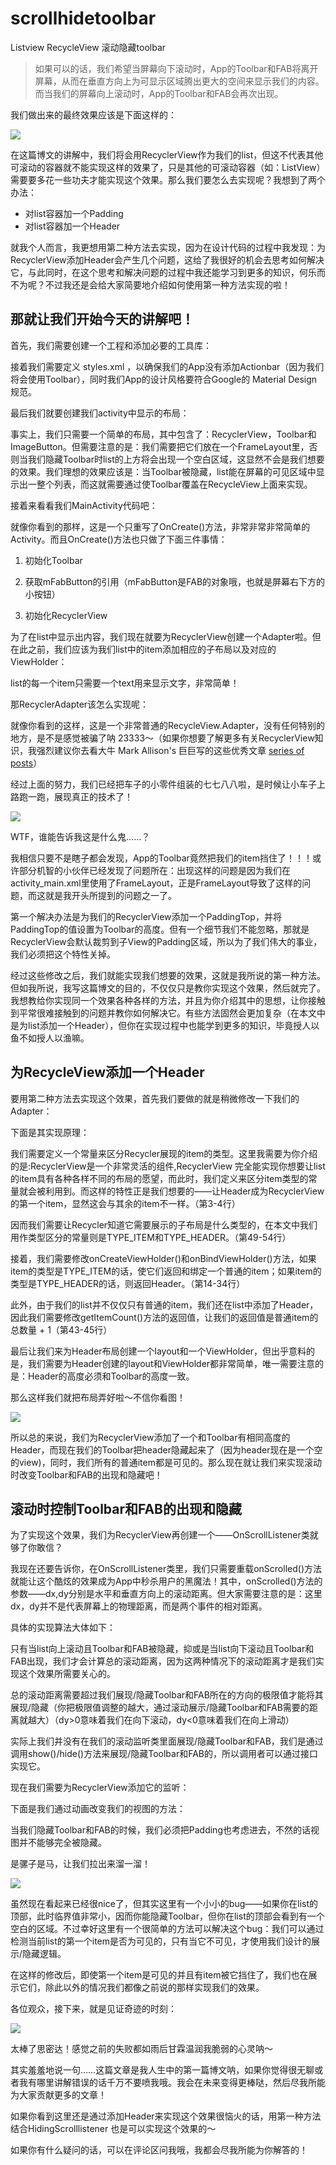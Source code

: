 # scrollhidetoolbar
Listview RecycleView 滚动隐藏toolbar


> 如果可以的话，我们希望当屏幕向下滚动时，App的Toolbar和FAB将离开屏幕，从而在垂直方向上为可显示区域腾出更大的空间来显示我们的内容。而当我们的屏幕向上滚动时，App的Toolbar和FAB会再次出现。

我们做出来的最终效果应该是下面这样的：

![](http://img.my.csdn.net/uploads/201503/27/1427447324_1070.gif)

在这篇博文的讲解中，我们将会用RecyclerView作为我们的list，但这不代表其他可滚动的容器就不能实现这样的效果了，只是其他的可滚动容器（如：ListView）需要要多花一些功夫才能实现这个效果。那么我们要怎么去实现呢？我想到了两个办法：

- 对list容器加一个Padding
- 对list容器加一个Header

就我个人而言，我更想用第二种方法去实现，因为在设计代码的过程中我发现：为RecyclerView添加Header会产生几个问题，这给了我很好的机会去思考如何解决它，与此同时，在这个思考和解决问题的过程中我还能学习到更多的知识，何乐而不为呢？不过我还是会给大家简要地介绍如何使用第一种方法实现的啦！

## 那就让我们开始今天的讲解吧！ 

首先，我们需要创建一个工程和添加必要的工具库：

接着我们需要定义 styles.xml ，以确保我们的App没有添加Actionbar（因为我们将会使用Toolbar），同时我们App的设计风格要符合Google的 Material Design 规范。

最后我们就要创建我们activity中显示的布局：

事实上，我们只需要一个简单的布局，其中包含了：RecyclerView，Toolbar和ImageButton。但需要注意的是：我们需要把它们放在一个FrameLayout里，否则当我们隐藏Toolbar时list的上方将会出现一个空白区域，这显然不会是我们想要的效果。我们理想的效果应该是：当Toolbar被隐藏，list能在屏幕的可见区域中显示出一整个列表，而这就需要通过使Toolbar覆盖在RecycleView上面来实现。

接着来看看我们MainActivity代码吧：

就像你看到的那样，这是一个只重写了OnCreate()方法，非常非常非常简单的Activity。而且OnCreate()方法也只做了下面三件事情：

1. 初始化Toolbar

1. 获取mFabButton的引用（mFabButton是FAB的对象哦，也就是屏幕右下方的小按钮）

1. 初始化RecyclerView

为了在list中显示出内容，我们现在就要为RecyclerView创建一个Adapter啦。但在此之前，我们应该为我们list中的item添加相应的子布局以及对应的ViewHolder：

list的每一个item只需要一个text用来显示文字，非常简单！

那RecyclerAdapter该怎么实现呢：

就像你看到的这样，这是一个非常普通的RecycleView.Adapter，没有任何特别的地方，是不是感觉被骗了呐  23333～（如果你想要了解更多有关RecyclerView知识，我强烈建议你去看大牛 Mark Allison's 巨巨写的这些优秀文章 [series of posts](https://blog.stylingandroid.com/material-part-4/)）

经过上面的努力，我们已经把车子的小零件组装的七七八八啦，是时候让小车子上路跑一跑，展现真正的技术了！

![](http://img.my.csdn.net/uploads/201503/27/1427447324_5421.png)

WTF，谁能告诉我这是什么鬼……？

我相信只要不是瞎子都会发现，App的Toolbar竟然把我们的item挡住了！！！或许部分机智的小伙伴已经发现了问题所在：出现这样的问题是因为我们在activity_main.xml里使用了FrameLayout，正是FrameLayout导致了这样的问题，而这就是我开头所提到的问题之一了。

第一个解决办法是为我们的RecyclerView添加一个PaddingTop，并将PaddingTop的值设置为Toolbar的高度。但有一个细节我们不能忽略，那就是RecyclerView会默认裁剪到子View的Padding区域，所以为了我们伟大的事业，我们必须把这个特性关掉。

经过这些修改之后，我们就能实现我们想要的效果，这就是我所说的第一种方法。但如我所说，我写这篇博文的目的，不仅仅只是教你实现这个效果，然后就完了。我想教给你实现同一个效果各种各样的方法，并且为你介绍其中的思想，让你接触到平常很难接触到的问题并教你如何解决它。有些方法固然会更加复杂（在本文中是为list添加一个Header），但你在实现过程中也能学到更多的知识，毕竟授人以鱼不如授人以渔嘛。

## 为RecycleView添加一个Header


要用第二种方法去实现这个效果，首先我们要做的就是稍微修改一下我们的Adapter：

下面是其实现原理：

我们需要定义一个常量来区分Recycler展现的item的类型。这里我需要为你介绍的是:RecyclerView是一个非常灵活的组件,RecyclerView 完全能实现你想要让list的item具有各种各样不同的布局的愿望，而此时，我们定义来区分item类型的常量就会被利用到。而这样的特性正是我们想要的——让Header成为RecyclerView的第一个item，显然这会与其余的item不一样。（第3-4行）

因而我们需要让Recycler知道它需要展示的子布局是什么类型的，在本文中我们用作类型区分的常量则是TYPE_ITEM和TYPE_HEADER。（第49-54行）

接着，我们需要修改onCreateViewHolder()和onBindViewHolder()方法，如果item的类型是TYPE_ITEM的话，使它们返回和绑定一个普通的item；如果item的类型是TYPE_HEADER的话，则返回Header。（第14-34行）

此外，由于我们的list并不仅仅只有普通的item，我们还在list中添加了Header，因此我们需要修改getItemCount()方法的返回值，让我们的返回值是普通item的总数量 + 1（第43-45行）

最后让我们来为Header布局创建一个layout和一个ViewHolder，但出乎意料的是，我们需要为Header创建的layout和ViewHolder都非常简单，唯一需要注意的是：Header的高度必须和Toolbar的高度一致。

那么这样我们就把布局弄好啦～不信你看图！

![](http://img.my.csdn.net/uploads/201503/27/1427447325_8379.png)

所以总的来说，我们为RecyclerView添加了一个和Toolbar有相同高度的Header，而现在我们的Toolbar把header隐藏起来了（因为header现在是一个空的view)，同时，我们所有的普通item都是可见的。那么现在就让我们来实现滚动时改变Toolbar和FAB的出现和隐藏吧！

## 滚动时控制Toolbar和FAB的出现和隐藏 


为了实现这个效果，我们为RecyclerView再创建一个——OnScrollListener类就够了你敢信？

我现在还要告诉你，在OnScrollListener类里，我们只需要重载onScrolled()方法就能让这个酷炫的效果成为App中秒杀用户的黑魔法！其中，onScrolled()方法的参数——dx,dy分别是水平和垂直方向上的滚动距离。但大家需要注意的是：这里dx，dy并不是代表屏幕上的物理距离，而是两个事件的相对距离。

具体的实现算法大体如下：

只有当list向上滚动且Toolbar和FAB被隐藏，抑或是当list向下滚动且Toolbar和FAB出现，我们才会计算总的滚动距离，因为这两种情况下的滚动距离才是我们实现这个效果所需要关心的。

总的滚动距离需要超过我们展现/隐藏Toolbar和FAB所在的方向的极限值才能将其展现/隐藏（你把极限值调整的越大，通过滚动展示/隐藏Toolbar和FAB需要的距离就越大）（dy>0意味着我们在向下滚动，dy<0意味着我们在向上滑动）

实际上我们并没有在我们的滚动监听类里面展现/隐藏Toolbar和FAB，我们是通过调用show()/hide()方法来展现/隐藏Toolbar和FAB的，所以调用者可以通过接口实现它。

现在我们需要为RecyclerView添加它的监听：

下面是我们通过动画改变我们的视图的方法：

当我们隐藏Toolbar和FAB的时候，我们必须把Padding也考虑进去，不然的话视图并不能够完全被隐藏。

是骡子是马，让我们拉出来溜一溜！

![](http://img.my.csdn.net/uploads/201503/27/1427447325_8449.gif)

虽然现在看起来已经很nice了，但其实这里有一个小小的bug——如果你在list的顶部，此时临界值非常小，因而你能隐藏Toolbar，但你在list的顶部会看到有一个空白的区域。不过幸好这里有一个很简单的方法可以解决这个bug：我们可以通过检测当前list的第一个item是否为可见的，只有当它不可见，才使用我们设计的展示/隐藏逻辑。

在这样的修改后，即使第一个item是可见的并且有item被它挡住了，我们也在展示它们，除此以外的情况我们都像之前说的那样实现我们的效果。

各位观众，接下来，就是见证奇迹的时刻：

![](http://img.my.csdn.net/uploads/201503/27/1427447326_5458.gif)

太棒了思密达！感觉之前的失败都如雨后甘霖温润我脆弱的心灵呐～

其实羞羞地说一句……这篇文章是我人生中的第一篇博文呐，如果你觉得很无聊或者我有哪里讲解错误的话千万不要喷我哦。我会在未来变得更棒哒，然后尽我所能为大家贡献更多的文章！

如果你看到这里还是通过添加Header来实现这个效果很恼火的话，用第一种方法结合HidingScrolllistener 也是可以实现这个效果的～

如果你有什么疑问的话，可以在评论区问我哦，我都会尽我所能为你解答的！
